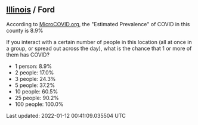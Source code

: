 
## [Illinois](/united-states/illinois) / Ford

According to [MicroCOVID.org](http://microcovid.org),
the "Estimated Prevalence" of COVID in this county is 8.9%

If you interact with a certain number of people in this location
(all at once in a group, or spread out across the day), what is the chance that
1 or more of them has COVID?

- 1 person: 8.9%
- 2 people: 17.0%
- 3 people: 24.3%
- 5 people: 37.2%
- 10 people: 60.5%
- 25 people: 90.2%
- 100 people: 100.0%

Last updated: 2022-01-12 00:41:09.035504 UTC
